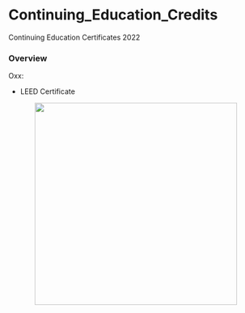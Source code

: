 # Continuing_Education_Credits
Continuing Education Certificates 2022 


### Overview
Oxx:
  -  LEED Certificate 
 
<p align="center">
  <img width="400" height=400" src="xxjpg">
</p>
